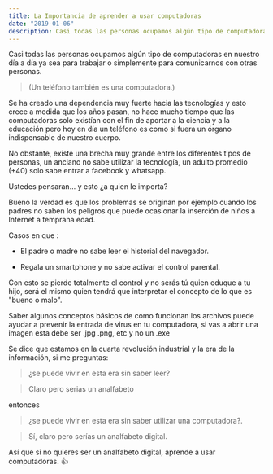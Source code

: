 ```yaml
---
title: La Importancia de aprender a usar computadoras
date: "2019-01-06"
description: Casi todas las personas ocupamos algún tipo de computadoras en nuestro día
---
```


  

Casi todas las personas ocupamos algún tipo de computadoras en nuestro día a día ya sea para trabajar o simplemente para comunicarnos con otras personas.

> (Un teléfono también es una computadora.)

  

Se ha creado una dependencia muy fuerte hacia las tecnologías y esto crece a medida que los años pasan, no hace mucho tiempo que las computadoras solo existían con el fin de aportar a la ciencia y a la educación pero hoy en día un teléfono es como si fuera un órgano indispensable de nuestro cuerpo.

  

No obstante, existe una brecha muy grande entre los diferentes tipos de personas, un anciano no sabe utilizar la tecnología, un adulto promedio (+40) solo sabe entrar a facebook y whatsapp.

  

Ustedes pensaran... y esto ¿a quien le importa?

Bueno la verdad es que los problemas se originan por ejemplo cuando los padres no saben los peligros que puede ocasionar la inserción de niños a Internet a temprana edad.

  

Casos en que :

- El padre o madre no sabe leer el historial del navegador.

  

- Regala un smartphone y no sabe activar el control parental.

  

Con esto se pierde totalmente el control y no serás tú quien eduque a tu hijo, será el mismo quien tendrá que interpretar el concepto de lo que es "bueno o malo".
  

Saber algunos conceptos básicos de como funcionan los archivos puede ayudar a prevenir la entrada de virus en tu computadora, si vas a abrir una imagen esta debe ser .jpg .png, etc y no un .exe
  

Se dice que estamos en la cuarta revolución industrial y la era de la información, si me preguntas:

> ¿se puede vivir en esta era sin saber leer?

  

> Claro pero serias un analfabeto

  

entonces

  

> ¿se puede vivir en esta era sin saber utilizar una computadora?.

  

> Sí, claro pero serías un analfabeto digital.

  

Así que si no quieres ser un analfabeto digital, aprende a usar computadoras. 👍
